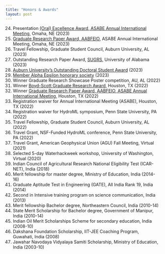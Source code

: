 ```yaml
---
title: "Honors & Awards"
layout: post
---
```



24. Presentation [(Oral) Excellence Award, ASABE Annual International Meeting](https://asabe.org), Omaha, NE (2023)
23. [Graduate Research Paper Award, AABFEIO](https://asabe.org/AABFEIO), ASABE Annual International Meeting, Omaha, NE (2023)
22. Travel Fellowship, Graduate Student Council, Auburn University, AL (2023)
21. Outstanding Research Paper Award, [SUGRS](https://sugrs.ua.edu/), University of Alabama (2023)
20. [Auburn University’s Outstanding Doctoral Student Award](https://rb.gy/ddea3) (2023)
19. [Member Alpha Epsilon honorary society](https://www.asabe.org/engage) (2023)
18. Winner Graduate Research Showcase Poster competition, AU, AL (2022)
17. Winner [Boyd-Scott Graduate Research Award](https://asabe.org/Boyd-Scott), Houston, TX (2022)
16. Winner [Graduate Research Paper Award, AABFEIO, ASABE Annual International Meeting](https://asabe.org/AABFEIO), Houston, TX (2022)
15. Registration waiver for Annual International Meeting (ASABE), Houston, TX (2022)
14. Registration waiver for HydroML symposium, Penn State University, PA (2022)
13. Travel Fellowship, Graduate Student Council, Auburn University, AL (2022)
12. Travel Grant, NSF-Funded HydroML conference, Penn State University, PA (2022)
11. Travel Grant, American Geophysical Union (AGU) Fall Meeting, Virtual (2021)
10. Selected 5-day Waterhackweek workshop, University of Washington, Virtual (2020)
9. Indian Council of Agricultural Research National Eligibility Test (ICAR-NET), India (2018)
8. Merit fellowship for master degree, Ministry of Education, India (2014-16)
7. Graduate Aptitude Test in Engineering (GATE), All India Rank 19, India (2014)
6. Second in Intensive training program on science communication, India (2013)
5. Merit fellowship Bachelor degree, Northeastern Council, India (2010-14)
4. State Merit Scholarship for Bachelor degree, Government of Manipur, India (2010-14)
3. Indian Oil Merit Scholarships Scheme for secondary education, India (2008-10)
2. Dakshana Foundation Scholarship, IIT-JEE Coaching Program, Guwahati, India (2008)
1. Jawahar Navodaya Vidyalaya Samiti Scholarship, Ministry of Education, India (2003-10)
